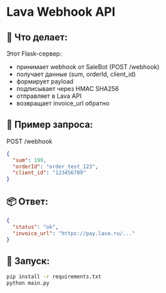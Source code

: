 # Lava Webhook API

## 📌 Что делает:
Этот Flask-сервер:
- принимает webhook от SaleBot (POST /webhook)
- получает данные (sum, orderId, client_id)
- формирует payload
- подписывает через HMAC SHA256
- отправляет в Lava API
- возвращает invoice_url обратно

## 🧪 Пример запроса:
POST /webhook

```json
{
  "sum": 199,
  "orderId": "order_test_123",
  "client_id": "123456789"
}
```

## 📦 Ответ:
```json
{
  "status": "ok",
  "invoice_url": "https://pay.lava.ru/..."
}
```

## 🚀 Запуск:
```bash
pip install -r requirements.txt
python main.py
```
